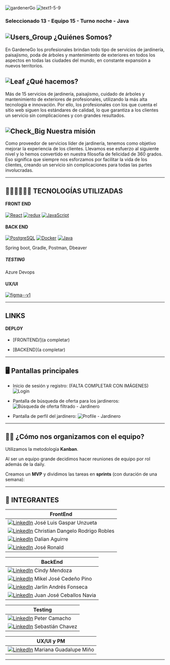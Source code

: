 ![gardenerGo](https://github.com/No-Country/s13-15-n-java/assets/136188411/49a855a0-5194-4142-b420-41380983307d)
![text1-5-9](https://github.com/No-Country/s13-15-n-java/assets/136188411/2017cb64-f574-4ab7-98a2-bad9cd43e26b)


### Seleccionado 13 - Equipo 15 - Turno noche - Java

## ![Users_Group](https://github.com/No-Country/s13-15-n-java/assets/136188411/45d65464-a63f-4527-9229-4bc5237d1719) ¿Quiénes Somos?

En GardeneGo los profesionales brindan todo tipo de servicios de jardinería, paisajismo, poda de árboles y mantenimiento de exteriores en todos los aspectos en todas las ciudades del mundo, en constante expansión a nuevos territorios.

## ![Leaf](https://github.com/No-Country/s13-15-n-java/assets/136188411/a581f806-877c-4c27-9d1c-4f3c3297a22e) ¿Qué hacemos?

Más de 15 servicios de jardinería, paisajismo, cuidado de árboles y mantenimiento de exteriores de profesionales, utilizando la más alta tecnología e innovación. Por ello, los profesionales con los que cuenta el sitio web siguen los estándares de calidad, lo que garantiza a los clientes un servicio sin complicaciones y con grandes resultados.

## ![Check_Big](https://github.com/No-Country/s13-15-n-java/assets/136188411/7999c45f-4966-41f0-976a-603fdd6d9676) Nuestra misión

Como proveedor de servicios líder de jardinería, tenemos como objetivo mejorar la experiencia de los clientes. Llevamos ese esfuerzo al siguiente nivel y lo hemos convertido en nuestra filosofía de felicidad de 360 grados. Eso significa que siempre nos esforzamos por facilitar la vida de los clientes, creando un servicio sin complicaciones para todas las partes involucradas.

---------------------------------------------------

## 👨🏽‍💻👩🏽‍💻 TECNOLOGÍAS UTILIZADAS

#### FRONT END

[![React](https://camo.githubusercontent.com/fa7c4294c987f56c6bcae98942266f5264f81f9abf5bb9da77ae69aefdcfc94a/68747470733a2f2f696d672e736869656c64732e696f2f62616467652f2d52656163742d3435623864383f7374796c653d666c61742d737175617265266c6f676f3d7265616374266c6f676f436f6c6f723d7768697465)](https://camo.githubusercontent.com/fa7c4294c987f56c6bcae98942266f5264f81f9abf5bb9da77ae69aefdcfc94a/68747470733a2f2f696d672e736869656c64732e696f2f62616467652f2d52656163742d3435623864383f7374796c653d666c61742d737175617265266c6f676f3d7265616374266c6f676f436f6c6f723d7768697465)
[![redux](https://camo.githubusercontent.com/ff4ce3f023f28367db26fcca960568aa8c8c8fbaf419b9f255484e8830fdc0d7/68747470733a2f2f696d672e736869656c64732e696f2f62616467652f2d52656475782d3736344142433f7374796c653d666c61742d737175617265266c6f676f3d7265647578266c6f676f436f6c6f723d7768697465)](https://camo.githubusercontent.com/ff4ce3f023f28367db26fcca960568aa8c8c8fbaf419b9f255484e8830fdc0d7/68747470733a2f2f696d672e736869656c64732e696f2f62616467652f2d52656475782d3736344142433f7374796c653d666c61742d737175617265266c6f676f3d7265647578266c6f676f436f6c6f723d7768697465)
[![JavaScript](https://camo.githubusercontent.com/6eee5f6e83f1fdb987a4a5707fb989fc10646367244e505ee289b93909c78932/68747470733a2f2f696d672e736869656c64732e696f2f62616467652f2d4a6176615363726970742d626c61636b3f7374796c653d666c61742d737175617265266c6f676f3d6a617661736372697074)](https://camo.githubusercontent.com/6eee5f6e83f1fdb987a4a5707fb989fc10646367244e505ee289b93909c78932/68747470733a2f2f696d672e736869656c64732e696f2f62616467652f2d4a6176615363726970742d626c61636b3f7374796c653d666c61742d737175617265266c6f676f3d6a617661736372697074)

#### BACK END

[![PostgreSQL](https://camo.githubusercontent.com/6644e550d6079f8b8ec281d92529a2293c2e34bf65798d5876123b9a60bc5280/68747470733a2f2f696d672e736869656c64732e696f2f62616467652f2d506f737467726553514c2d3333363739313f7374796c653d666c61742d737175617265266c6f676f3d706f737467726573716c)](https://camo.githubusercontent.com/6644e550d6079f8b8ec281d92529a2293c2e34bf65798d5876123b9a60bc5280/68747470733a2f2f696d672e736869656c64732e696f2f62616467652f2d506f737467726553514c2d3333363739313f7374796c653d666c61742d737175617265266c6f676f3d706f737467726573716c)
[![Docker](https://camo.githubusercontent.com/ab439b8eb554cf958567e9f29520f7ce838fe73859143390bb550c6fc0c90217/68747470733a2f2f696d672e736869656c64732e696f2f62616467652f2d446f636b65722d626c61636b3f7374796c653d666c61742d737175617265266c6f676f3d646f636b6572)](https://camo.githubusercontent.com/ab439b8eb554cf958567e9f29520f7ce838fe73859143390bb550c6fc0c90217/68747470733a2f2f696d672e736869656c64732e696f2f62616467652f2d446f636b65722d626c61636b3f7374796c653d666c61742d737175617265266c6f676f3d646f636b6572)
[![Java](https://camo.githubusercontent.com/46c53029512636b30e6ece9e24e78b70123a80c3a1c913270580e9dca9fa2262/68747470733a2f2f696d672e736869656c64732e696f2f62616467652f2d6a6176612d4533344138363f7374796c653d666c61742d737175617265266c6f676f3d6a617661)](https://camo.githubusercontent.com/46c53029512636b30e6ece9e24e78b70123a80c3a1c913270580e9dca9fa2262/68747470733a2f2f696d672e736869656c64732e696f2f62616467652f2d6a6176612d4533344138363f7374796c653d666c61742d737175617265266c6f676f3d6a617661)

 Spring boot, Gradle, Postman, Dbeaver

##### TESTING

Azure Devops

#### UX/UI

[![figma--v1](https://camo.githubusercontent.com/4fe056f8ac03f6226505cb2b631c67fe972df64732adba5a40fe8df3334a1b11/68747470733a2f2f696d672e69636f6e73382e636f6d2f636f6c6f722f32302f6669676d612d2d76312e706e67)](https://camo.githubusercontent.com/4fe056f8ac03f6226505cb2b631c67fe972df64732adba5a40fe8df3334a1b11/68747470733a2f2f696d672e69636f6e73382e636f6d2f636f6c6f722f32302f6669676d612d2d76312e706e67)

--------------------------------------------------------

## LINKS

#### DEPLOY

- [FRONTEND/](a completar)
    
- [BACKEND](a completar)
      

------------------------------------------------------

## 🖥️ Pantallas principales

- Inicio de sesión y registro: (FALTA COMPLETAR CON IMÁGENES)
![Login](https://github.com/No-Country/s13-15-n-java/assets/136188411/f33cbc92-e617-4506-9e9b-2e0c2dffc765)

- Pantalla de búsqueda de oferta para los jardineros:
![Búsqueda de oferta filtrado - Jardinero](https://github.com/No-Country/s13-15-n-java/assets/136188411/97689545-3143-49ae-9f46-25af8d32c9e3)


- Pantalla de perfil del jardinero:
![Profile - Jardinero](https://github.com/No-Country/s13-15-n-java/assets/136188411/a368d3c7-f147-4f16-901f-c44e187f8779)

--------------------------------------------------------

## 👐🏽 ¿Cómo nos organizamos con el equipo?

Utilizamos la metodología **Kanban**.

Al ser un equipo grande decidimos hacer reuniones de equipo por rol además de la daily.

Creamos un **MVP** y dividimos las tareas en **sprints** (con duración de una semana):

--------------------------------------------------------------

## 👥 INTEGRANTES
  
|FrontEnd|
|---|
|[![LinkedIn](https://camo.githubusercontent.com/e8dbf62a04af86d46001864cd22338d8a8474486a0e976ec695580027c373c79/68747470733a2f2f696d672e736869656c64732e696f2f62616467652f6c696e6b6564696e2d2532333030373742352e7376673f267374796c653d666f722d7468652d6261646765266c6f676f3d6c696e6b6564696e266c6f676f436f6c6f723d7768697465)](https://www.linkedin.com/in/josegasparunzueta/) José Luis Gaspar Unzueta|
|[![LinkedIn](https://camo.githubusercontent.com/e8dbf62a04af86d46001864cd22338d8a8474486a0e976ec695580027c373c79/68747470733a2f2f696d672e736869656c64732e696f2f62616467652f6c696e6b6564696e2d2532333030373742352e7376673f267374796c653d666f722d7468652d6261646765266c6f676f3d6c696e6b6564696e266c6f676f436f6c6f723d7768697465)](https://www.linkedin.com/in/christian-robles-font/) Christian Dangelo Rodrigo Robles|
|[![LinkedIn](https://camo.githubusercontent.com/e8dbf62a04af86d46001864cd22338d8a8474486a0e976ec695580027c373c79/68747470733a2f2f696d672e736869656c64732e696f2f62616467652f6c696e6b6564696e2d2532333030373742352e7376673f267374796c653d666f722d7468652d6261646765266c6f676f3d6c696e6b6564696e266c6f676f436f6c6f723d7768697465)](https://www.linkedin.com/in/dalianaguirre/) Dalian Aguirre|
|[![LinkedIn](https://camo.githubusercontent.com/e8dbf62a04af86d46001864cd22338d8a8474486a0e976ec695580027c373c79/68747470733a2f2f696d672e736869656c64732e696f2f62616467652f6c696e6b6564696e2d2532333030373742352e7376673f267374796c653d666f722d7468652d6261646765266c6f676f3d6c696e6b6564696e266c6f676f436f6c6f723d7768697465)](https://www.linkedin.com/in/jose-ronald-peña-hidalgo-a481a923b) José Ronald|

|BackEnd|
|---|
|[![LinkedIn](https://camo.githubusercontent.com/e8dbf62a04af86d46001864cd22338d8a8474486a0e976ec695580027c373c79/68747470733a2f2f696d672e736869656c64732e696f2f62616467652f6c696e6b6564696e2d2532333030373742352e7376673f267374796c653d666f722d7468652d6261646765266c6f676f3d6c696e6b6564696e266c6f676f436f6c6f723d7768697465)](https://www.linkedin.com/in/mendozacindy/) Cindy Mendoza|
|[![LinkedIn](https://camo.githubusercontent.com/e8dbf62a04af86d46001864cd22338d8a8474486a0e976ec695580027c373c79/68747470733a2f2f696d672e736869656c64732e696f2f62616467652f6c696e6b6564696e2d2532333030373742352e7376673f267374796c653d666f722d7468652d6261646765266c6f676f3d6c696e6b6564696e266c6f676f436f6c6f723d7768697465)](https://www.linkedin.com/in/mikeljcp/) Mikel José Cedeño Pino|
|[![LinkedIn](https://camo.githubusercontent.com/e8dbf62a04af86d46001864cd22338d8a8474486a0e976ec695580027c373c79/68747470733a2f2f696d672e736869656c64732e696f2f62616467652f6c696e6b6564696e2d2532333030373742352e7376673f267374796c653d666f722d7468652d6261646765266c6f676f3d6c696e6b6564696e266c6f676f436f6c6f723d7768697465)](https://www.linkedin.com/in/jarlin-andres-fonseca-bermon-58341523b/) Jarlin Andrés Fonseca|
|[![LinkedIn](https://camo.githubusercontent.com/e8dbf62a04af86d46001864cd22338d8a8474486a0e976ec695580027c373c79/68747470733a2f2f696d672e736869656c64732e696f2f62616467652f6c696e6b6564696e2d2532333030373742352e7376673f267374796c653d666f722d7468652d6261646765266c6f676f3d6c696e6b6564696e266c6f676f436f6c6f723d7768697465)](www.linkedin.com/in/juan-jose-ceballos-navia) Juan José Ceballos Navia|

|Testing|
|---|
|[![LinkedIn](https://camo.githubusercontent.com/e8dbf62a04af86d46001864cd22338d8a8474486a0e976ec695580027c373c79/68747470733a2f2f696d672e736869656c64732e696f2f62616467652f6c696e6b6564696e2d2532333030373742352e7376673f267374796c653d666f722d7468652d6261646765266c6f676f3d6c696e6b6564696e266c6f676f436f6c6f723d7768697465)](https://www.linkedin.com/in/petercamacho/) Peter Camacho|
|[![LinkedIn](https://camo.githubusercontent.com/e8dbf62a04af86d46001864cd22338d8a8474486a0e976ec695580027c373c79/68747470733a2f2f696d672e736869656c64732e696f2f62616467652f6c696e6b6564696e2d2532333030373742352e7376673f267374796c653d666f722d7468652d6261646765266c6f676f3d6c696e6b6564696e266c6f676f436f6c6f723d7768697465)](https://www.linkedin.com/in/sebastianxgabriel/) Sebastián Chavez|

|UX/UI y PM|
|---|
|[![LinkedIn](https://camo.githubusercontent.com/e8dbf62a04af86d46001864cd22338d8a8474486a0e976ec695580027c373c79/68747470733a2f2f696d672e736869656c64732e696f2f62616467652f6c696e6b6564696e2d2532333030373742352e7376673f267374796c653d666f722d7468652d6261646765266c6f676f3d6c696e6b6564696e266c6f676f436f6c6f723d7768697465)](https://www.linkedin.com/in/mino-mariana) Mariana Guadalupe Miño|

------------------------------------------------------
